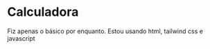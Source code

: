 <h1>Calculadora</h1>

<p>Fiz apenas o básico por enquanto. Estou usando html, tailwind css e javascript</p>


